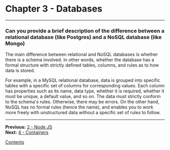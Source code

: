 # Chapter 3 - Databases

---

### Can you provide a brief description of the difference between a relational database (like Postgres) and a NoSQL database (like Mongo)

The main difference between relational and NoSQL databases is whether there is a schema involved. In other words, whether the database has a formal structure with strictly defined tables, columns, and rules as to how data is stored.

For example, in a MySQL relational database, data is grouped into specific tables with a specific set of columns for corresponding values. Each column has properties such as its name, data type, whether it is required, whether it must be unique, a default value, and so on. The data must strictly conform to the schema's rules. Otherwise, there may be errors. On the other hand, NoSQL has no formal rules (hence the name), and enables you to work more freely with unstructured data without a specific set of rules to follow.

---

**Previous:** [2 - Node JS](./2-nodejs.md)  
**Next:** [4 - Containers](./4-containers.md)

[Contents](./readme.md)